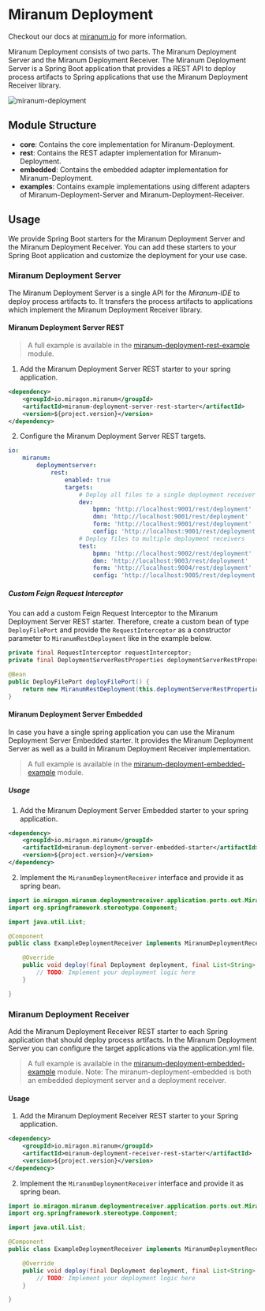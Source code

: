 # Miranum Deployment

Checkout our docs at [miranum.io](https://www.miranum.io/docs/components/miranum-ide/miranum-deployment) for more information.

Miranum Deployment consists of two parts. The Miranum Deployment Server and the Miranum Deployment Receiver.
The Miranum Deployment Server is a Spring Boot application that provides a REST API to deploy process artifacts to
Spring applications that use the Miranum Deployment Receiver library.

![miranum-deployment](../images/miranum-deployment.png)

## Module Structure

- **core**: Contains the core implementation for Miranum-Deployment.
- **rest**: Contains the REST adapter implementation for Miranum-Deployment.
- **embedded**: Contains the embedded adapter implementation for Miranum-Deployment.
- **examples**: Contains example implementations using different adapters of Miranum-Deployment-Server and Miranum-Deployment-Receiver.

## Usage

We provide Spring Boot starters for the Miranum Deployment Server and the Miranum Deployment Receiver.
You can add these starters to your Spring Boot application and customize the deployment for your use case.

### Miranum Deployment Server

The Miranum Deployment Server is a single API for the *Miranum-IDE* to deploy process artifacts to.
It transfers the process artifacts to applications which implement the Miranum Deployment Receiver library.

#### Miranum Deployment Server REST

> A full example is available in the [miranum-deployment-rest-example](examples/rest-example) module.

1. Add the Miranum Deployment Server REST starter to your spring application.

```xml
<dependency>
    <groupId>io.miragon.miranum</groupId>
    <artifactId>miranum-deployment-server-rest-starter</artifactId>
    <version>${project.version}</version>
</dependency>
```

2. Configure the Miranum Deployment Server REST targets.

```yaml
io:
    miranum:
        deploymentserver:
            rest:
                enabled: true
                targets:
                    # Deploy all files to a single deployment receiver
                    dev:
                        bpmn: 'http://localhost:9001/rest/deployment'
                        dmn: 'http://localhost:9001/rest/deployment'
                        form: 'http://localhost:9001/rest/deployment'
                        config: 'http://localhost:9001/rest/deployment'
                    # Deploy files to multiple deployment receivers
                    test:
                        bpmn: 'http://localhost:9002/rest/deployment'
                        dmn: 'http://localhost:9003/rest/deployment'
                        form: 'http://localhost:9004/rest/deployment'
                        config: 'http://localhost:9005/rest/deployment'
```

##### Custom Feign Request Interceptor

You can add a custom Feign Request Interceptor to the Miranum Deployment Server REST starter.
Therefore, create a custom bean of type `DeployFilePort` and provide the `RequestInterceptor` as a constructor parameter to `MiranumRestDeployment` like in the example below.

```java
private final RequestInterceptor requestInterceptor;
private final DeploymentServerRestProperties deploymentServerRestProperties;

@Bean
public DeployFilePort deployFilePort() {
    return new MiranumRestDeployment(this.deploymentServerRestProperties.getTargets(), List.of(requestInterceptor));
}
```


#### Miranum Deployment Server Embedded

In case you have a single spring application you can use the Miranum Deployment Server Embedded starter.
It provides the Miranum Deployment Server as well as a build in Miranum Deployment Receiver implementation.

> A full example is available in the [miranum-deployment-embedded-example](examples/embedded-example) module.

##### Usage

1. Add the Miranum Deployment Server Embedded starter to your spring application.

```xml
<dependency>
    <groupId>io.miragon.miranum</groupId>
    <artifactId>miranum-deployment-server-embedded-starter</artifactId>
    <version>${project.version}</version>
</dependency>
```

2. Implement the `MiranumDeploymentReceiver` interface and provide it as spring bean.

```java
import io.miragon.miranum.deploymentreceiver.application.ports.out.MiranumDeploymentReceiver;
import org.springframework.stereotype.Component;

import java.util.List;

@Component
public class ExampleDeploymentReceiver implements MiranumDeploymentReceiver {

    @Override
    public void deploy(final Deployment deployment, final List<String> tags) {
        // TODO: Implement your deployment logic here
    }

}
```

### Miranum Deployment Receiver

Add the Miranum Deployment Receiver REST starter to each Spring application that should deploy process artifacts.
In the Miranum Deployment Server you can configure the target applications via the application.yml file.

> A full example is available in the [miranum-deployment-embedded-example](examples/embedded-example) module.
> Note: The miranum-deployment-embedded is both an embedded deployment server and a deployment receiver.

#### Usage

1. Add the Miranum Deployment Receiver REST starter to your Spring application.

```xml
<dependency>
    <groupId>io.miragon.miranum</groupId>
    <artifactId>miranum-deployment-receiver-rest-starter</artifactId>
    <version>${project.version}</version>
</dependency>
```

2. Implement the `MiranumDeploymentReceiver` interface and provide it as spring bean.

```java
import io.miragon.miranum.deploymentreceiver.application.ports.out.MiranumDeploymentReceiver;
import org.springframework.stereotype.Component;

import java.util.List;

@Component
public class ExampleDeploymentReceiver implements MiranumDeploymentReceiver {

    @Override
    public void deploy(final Deployment deployment, final List<String> tags) {
        // TODO: Implement your deployment logic here
    }

}
```

